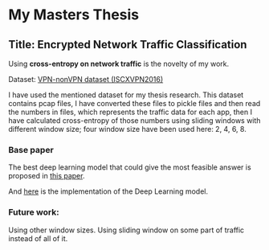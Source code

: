 # My Masters Thesis

## Title: Encrypted Network Traffic Classification


Using **cross-entropy on network traffic** is the novelty of my work. 

Dataset: [VPN-nonVPN dataset (ISCXVPN2016)](https://www.unb.ca/cic/datasets/vpn.html)

I have used the mentioned dataset for my thesis research. This dataset contains pcap files, I have converted these files to pickle files and then read the numbers in files, which represents the traffic data for each app, then I have calculated cross-entropy of those numbers using sliding windows with different window size; four window size have been used here: 2, 4, 6, 8.

### Base paper
The best deep learning model that could give the most feasible answer is proposed in [this paper](https://arxiv.org/pdf/1709.02656.pdf).

And [here](https://github.com/M0hammadL/DeepPacket) is the implementation of the Deep Learning model.


### Future work:

Using other window sizes.
Using sliding window on some part of traffic instead of all of it.

